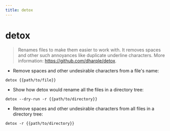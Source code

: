 ```yaml
---
title: detox
---
```

# detox

> Renames files to make them easier to work with.
> It removes spaces and other such annoyances like duplicate underline characters.
> More information: <https://github.com/dharple/detox>.

- Remove spaces and other undesirable characters from a file's name:

`detox {{path/to/file}}`

- Show how detox would rename all the files in a directory tree:

`detox --dry-run -r {{path/to/directory}}`

- Remove spaces and other undesirable characters from all files in a directory tree:

`detox -r {{path/to/directory}}`
